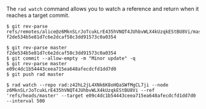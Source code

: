 The `rad watch` command allows you to watch a reference and return when it
reaches a target commit.

``` ~bob
$ git rev-parse refs/remotes/alice@z6MknSLrJoTcukLrE435hVNQT4JUhbvWLX4kUzqkEStBU8Vi/master
f2de534b5e81d7c6e2dcaf58c3dd91573c0a0354
```

``` ~alice
$ git rev-parse master
f2de534b5e81d7c6e2dcaf58c3dd91573c0a0354
$ git commit --allow-empty -m "Minor update" -q
$ git rev-parse master
e09c4dc1b54443ceea715ea648afecdcfd1dd7d0
$ git push rad master
```

``` ~bob
$ rad watch --repo rad:z42hL2jL4XNk6K8oHQaSWfMgCL7ji --node z6MknSLrJoTcukLrE435hVNQT4JUhbvWLX4kUzqkEStBU8Vi --ref 'refs/heads/master' --target e09c4dc1b54443ceea715ea648afecdcfd1dd7d0 --interval 500
```
